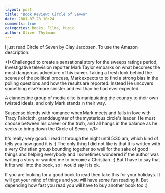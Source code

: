 ```yaml
---
layout: post
title: "Book Review: Circle of Seven"
date: 2001-07-28 10:24
comments: true
categories: Books, Films, Music
author: Oliver Thylmann
---
```



I just read Circle of Seven by Clay Jacobsen. To use the Amazon description:

&lt;I&gt;Challenged to create a sensational story for the sweeps ratings period, Investigative television reporter Mark Taylor embarks on what becomes the most dangerous adventure of his career. 
Taking a fresh look behind the scenes of the political process, Mark expects to to find a strong bias in the polling questions and how the results are reported. Instead He uncovers something else?more sinister and evil than he had ever expected. 

A clandestine group of media elite is manipulating the country to their own twisted ideals, and only Mark stands in their way. 

Suspense blends with romance when Mark meets and falls in love with Tracy Faircloth, granddaughter of the mysterious circle's leader. He must choose between his career or the truth, and all hangs in the balance as he seeks to bring down the Circle of Seven. &lt;/I&gt;

It's really very good. I read it through the night until 5:30 am, which kind of tells you how good it is :) The only thing I did not like is that it is written with a very Christian group bounding together so well for the sake of good things and helping everybody and I sometimes wondered if the author was writing a story or wanted me to become a Christian. :) But I have to say that it fits well into the book, so I would say it is ok.

If you are looking for a good book to read then take this for your holidays. It will get your mind of things and you will have some fun reading it. But depending how fast you read you will have to buy another book too :)


